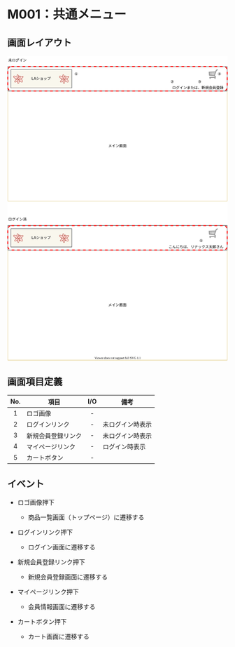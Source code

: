 # M001：共通メニュー

## 画面レイアウト

![](image/M000_共通メニュー.svg)

## 画面項目定義

|  No.  |  項目  |  I/O  |  備考  |
| :---: | --- |:---:| --- |
| 1 | ロゴ画像 | - |  |
| 2 | ログインリンク | - | 未ログイン時表示 |
| 3 | 新規会員登録リンク | - | 未ログイン時表示 |
| 4 | マイページリンク | - | ログイン時表示 |
| 5 | カートボタン | - |  |

## イベント

- ロゴ画像押下
    - 商品一覧画面（トップページ）に遷移する

- ログインリンク押下
    - ログイン画面に遷移する
    
- 新規会員登録リンク押下
    - 新規会員登録画面に遷移する

- マイページリンク押下
    - 会員情報画面に遷移する

- カートボタン押下
    - カート画面に遷移する
